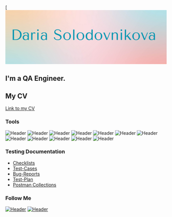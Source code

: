 [![Header](https://github.com/Donata777/Donata777/blob/main/assets/image.png)
## I'm a QA Engineer. 
## My CV
[Link to my CV](https://drive.google.com/file/d/1k5SBpu7fM2V6uJS6Uk1b3oPoW0chDlJH/view?usp=sharing)

### Tools
![Header](https://img.shields.io/badge/AllureTestops-090909?style=for-the-badge&logo=allureTestops&logoColor=136be1)
![Header](https://img.shields.io/badge/Postman-090909?style=for-the-badge&logo=postman&logoColor=f76935)
![Header](https://img.shields.io/badge/Swagger-090909?style=for-the-badge&logo=swagger&logoColor=7ede2b)
![Header](https://img.shields.io/badge/Gitlab-090909?style=for-the-badge&logo=gitlab&logoColor=8cc4d7)
![Header](https://img.shields.io/badge/Kibana-090909?style=for-the-badge&logo=kibana&logoColor=7d5fa6)
![Header](https://img.shields.io/badge/Jaeger-090909?style=for-the-badge&logo=jaeger&logoColor=f7f7f7)
![Header](https://img.shields.io/badge/Sentry-090909?style=for-the-badge&logo=sentry&logoColor=00618a)
![Header](https://img.shields.io/badge/DevTools-090909?style=for-the-badge&logo=googlechrome&logoColor=2674f2)
![Header](https://img.shields.io/badge/BrowserStack-090909?style=for-the-badge&logo=browserstack&logoColor=0074d0)
![Header](https://img.shields.io/badge/AndroidStudio-090909?style=for-the-badge&logo=androidstudio&logoColor=3ad07d)
![Header](https://img.shields.io/badge/CharlesProxy-090909?style=for-the-badge&logo=charlesproxy&logoColor=8cc4d7)
![Header](https://img.shields.io/badge/Jmeter-090909?style=for-the-badge&logo=jmeter&logoColor=4aa73c)

### Testing Documentation

- [Checklists](https://docs.google.com/document/d/1oVAD_vbkTMZNmTDQ4g_z2wAMJiktdIjrq0c5StO5S3E/edit?usp=sharing)
- [Test-Cases](https://docs.google.com/document/d/1t-HGGxa2j798p8MLZa6qtK9xLFvh9fC0EyvcyEmxUr4/edit?usp=sharing)
- [Bug-Reports](https://docs.google.com/document/d/1vGfHVGT1O9V1I1oHksTNMwipINAOfD0Y9nmUklXIzGo/edit?usp=sharing)
- [Test-Plan](https://docs.google.com/document/d/1TQKkUFQhG3PN64VNgqru-lsEyXBBJ33u05r3bPzn2wI/edit?usp=sharing)
- [Postman Collections](https://github.com/artichokeee/postman)

### Follow Me
[![Header](https://img.shields.io/badge/Telegram-090909?style=for-the-badge&logo=telegram&logoColor=31a5db)](https://t.me/DonataSol)
[![Header](https://img.shields.io/badge/Linkedin-090909?style=for-the-badge&logo=linkedin&logoColor=0073b1)](https://www.linkedin.com/in/daria-solodovnikova-57981b258/)